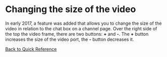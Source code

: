 # Changing the size of the video

In early 2017, a feature was added that allows you to change the size of the video in relation to the chat box on a channel page.
Over the right side of the top the video frame, there are two buttons: **+** and **-**. The **+** button increases the size of the video port, the **-** button decreases it.

[Back to Quick Reference](index.md)
